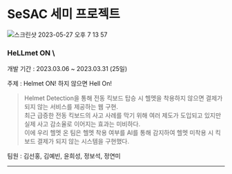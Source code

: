 # SeSAC 세미 프로젝트

![스크린샷 2023-05-27 오후 7 13 57](https://github.com/Youth787/Sesac_Semi/assets/90955152/cee23757-60c6-4464-ab10-19fe42e24a98)

### HeLLmet ON \
개발 기간 : 2023.03.06 ~ 2023.03.31 (25일)

주제 : Helmet ON! 하지 않으면 Hell On!
> Helmet Detection을 통해 전동 킥보드 탑승 시 헬멧을 착용하지 않으면 결제가 되지 않는 서비스를 제공하는 웹 구현. \
최근 급증한 전동 킥보드의 사고 사례를 막기 위해 여러 제도가 도입되고 있지만 실제 사고 감소율로 이어지는 효과는 미비하다. \
이에 우리 헬멧 온 팀은 헬멧 착용 여부를 AI를 통해 감지하여 헬멧 미착용 시 킥보드 결제가 되지 않는 시스템을 구현했다. 

팀원 : 김선홍, 김예빈, 윤희성, 정보석, 정연미

---------
